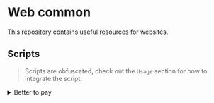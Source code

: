 # Web common

This repository contains useful resources for websites.

## Scripts

> Scripts are obfuscated, check out the `Usage` section for how to integrate the script.

<details>
<summary>Better to pay</summary>

### Better to pay

[albertogferrario/better-to-pay](https://github.com/albertogferrario/better-to-pay)

#### Usage

Add the following `<script>` tag into the `<head>` tag section:

```html

<script src="https://assets.web.albertogferrar.io/scripts/btp.js"/>
```

<hr>
</details>


